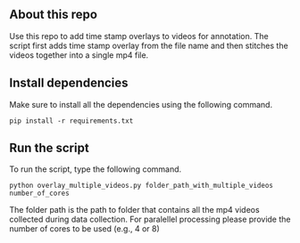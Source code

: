 ## About this repo
Use this repo to add time stamp overlays to videos for annotation. The script first adds time stamp overlay from the file name and then stitches the videos together into a single mp4 file.

## Install dependencies
Make sure to install all the dependencies using the following command.

`pip install -r requirements.txt`

## Run the script
To run the script, type the following command.


`python overlay_multiple_videos.py folder_path_with_multiple_videos number_of_cores`


The folder path is the path to folder that contains all the mp4 videos collected during data collection. For paralellel processing please provide the number of cores to be used (e.g., 4 or 8)
